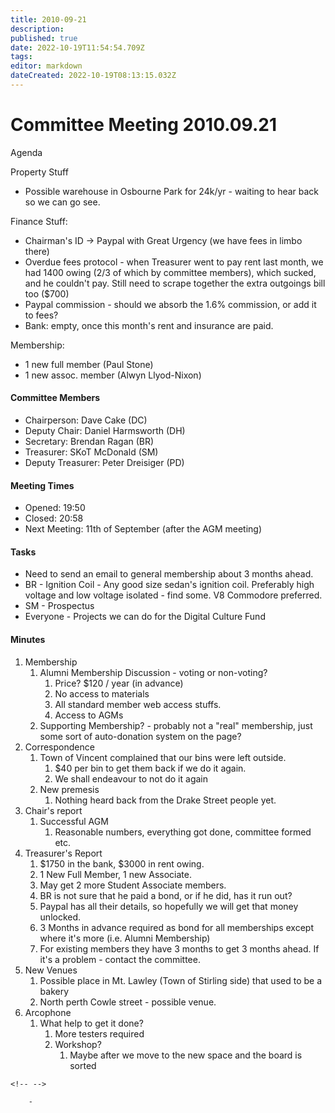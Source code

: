 ```yaml
---
title: 2010-09-21
description: 
published: true
date: 2022-10-19T11:54:54.709Z
tags: 
editor: markdown
dateCreated: 2022-10-19T08:13:15.032Z
---
```


# Committee Meeting 2010.09.21

Agenda

Property Stuff

-   Possible warehouse in Osbourne Park for 24k/yr - waiting to hear back so we can go see.

Finance Stuff:

-   Chairman's ID -\> Paypal with Great Urgency (we have fees in limbo there)
-   Overdue fees protocol - when Treasurer went to pay rent last month, we had 1400 owing (2/3 of which by committee members), which sucked, and he couldn't pay. Still need to scrape together the extra outgoings bill too (\$700)
-   Paypal commission - should we absorb the 1.6% commission, or add it to fees?
-   Bank: empty, once this month's rent and insurance are paid.

Membership:

-   1 new full member (Paul Stone)
-   1 new assoc. member (Alwyn Llyod-Nixon)

#### Committee Members

-   Chairperson: Dave Cake (DC)
-   Deputy Chair: Daniel Harmsworth (DH)
-   Secretary: Brendan Ragan (BR)
-   Treasurer: SKoT McDonald (SM)
-   Deputy Treasurer: Peter Dreisiger (PD)

#### Meeting Times

-   Opened: 19:50
-   Closed: 20:58
-   Next Meeting: 11th of September (after the AGM meeting)

#### Tasks

-   Need to send an email to general membership about 3 months ahead.
-   BR - Ignition Coil - Any good size sedan's ignition coil. Preferably high voltage and low voltage isolated - find some. V8 Commodore preferred.
-   SM - Prospectus
-   Everyone - Projects we can do for the Digital Culture Fund

#### Minutes

1.  Membership
    1.  Alumni Membership Discussion - voting or non-voting?
        1.  Price? \$120 / year (in advance)
        2.  No access to materials
        3.  All standard member web access stuffs.
        4.  Access to AGMs
    2.  Supporting Membership? - probably not a "real" membership, just some sort of auto-donation system on the page?
2.  Correspondence
    1.  Town of Vincent complained that our bins were left outside.
        1.  \$40 per bin to get them back if we do it again.
        2.  We shall endeavour to not do it again
    2.  New premesis
        1.  Nothing heard back from the Drake Street people yet.
3.  Chair's report
    1.  Successful AGM
        1.  Reasonable numbers, everything got done, committee formed etc.
4.  Treasurer's Report
    1.  \$1750 in the bank, \$3000 in rent owing.
    2.  1 New Full Member, 1 new Associate.
    3.  May get 2 more Student Associate members.
    4.  BR is not sure that he paid a bond, or if he did, has it run out?
    5.  Paypal has all their details, so hopefully we will get that money unlocked.
    6.  3 Months in advance required as bond for all memberships except where it's more (i.e. Alumni Membership)
    7.  For existing members they have 3 months to get 3 months ahead. If it's a problem - contact the committee.
5.  New Venues
    1.  Possible place in Mt. Lawley (Town of Stirling side) that used to be a bakery
    2.  North perth Cowle street - possible venue.
6.  Arcophone
    1.  What help to get it done?
        1.  More testers required
        2.  Workshop?
            1.  Maybe after we move to the new space and the board is sorted

```{=html}
<!-- -->
```
        - 
